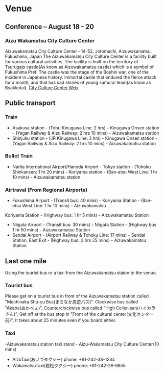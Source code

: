 # Venue
## Conference &ndash; August 18 - 20
### Aizu Wakamatsu City Culture Center
Aizuwakamatsu City Culture Center ‐ 14-52, Jotomachi, Aizuwakamatsu, Fukushima, Japan
The Aizuwakamatsu City Culture Center is a facility built for various cultural activities.
The facility is built on the territory of Tsurugajo castle(As know as Aizuwakamatsu castle) which is a symbol of Fukushima Pref.
The castle was the stage of the Boshin war, one of the incident in Japanese history.
Immortal castle that endured the fierce attack for a month, and that has sad stories of young samurai team(as know as Byakkotai).
[City Culture Center Web](http://aizu-bunka.jp/bunse/)

## Public transport
### Train

- Asakusa station - (Tobu Kinugawa Line: 2 hrs) - Kinugawa Onsen station - (Yagan Railway &amp; Aizu Railway: 2 hrs 10 mins) - Aizuwakamatsu station
- Shinjuku station - (JR Kinugawa Line: 2 hrs) - Kinugawa Onsen station - (Yagan Railway &amp; Aizu Railway: 2 hrs 10 mins) - Aizuwakamatsu station

### Bullet Train

- Narita International Airport/Haneda Airport - Tokyo station - (Tohoku Shinkansen: 1 hr 20 mins) - Koriyama station - (Ban-etsu West Line: 1 hr 10 mins) - Aizuwakamatsu station

### Airtraval (From Regional Airports)

- Fukushima Airport - (Transit bus: 40 mins) - Koriyama Station - (Ban-etsu West Line: 1 hr 10 mins) - Aizuwakamatsu

Koriyama Station - (Highway bus: 1 hr 5 mins) - Aizuwakamatsu Station

- Niigata Airport - (Transit bus: 30 mins) - Niigata Station - (Highway bus: 1 hr 50 mins) - Aizuwakamatsu Station
- Sendai Airport - (Airport Railway &amp; Tohoku Line: 17 mins) - Sendai Station, East Exit - (Highway bus: 2 hrs 25 mins) - Aizuwakamatsu Station

## Last one mile
Using the tourist bus or a taxi from the Aizuwakamatsu staion to the venue.

### Tourist bus
Please get on a tourist bus in front of the Aizuwakamatsu station called "Machinaka Shu-yu Bus(まちなか周遊バス)".
Clockwise bus called "Akabe(あかべぇ)", Counterclockwise bus called "High Coller-san(ハイカラさん)", Get off at the bus stop in "Front of the cultural center(文化センター前)", It takes about 25 minutes even if you board either.

### Taxi
-Aizuwakamatsu station taxi stand - Aizu-Wakamatsu City Culture Center(10 mins)
-  AizuTaxi(あいづタクシー) phone: +81-242-38-1234
-  WakamatsuTaxi(若松タクシー) phone: +81-242-26-6655
